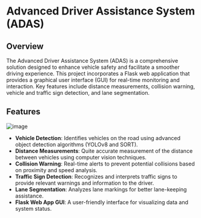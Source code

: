 # Advanced Driver Assistance System (ADAS)

## Overview

The Advanced Driver Assistance System (ADAS) is a comprehensive solution designed to enhance vehicle safety and facilitate a smoother driving experience. This project incorporates a Flask web application that provides a graphical user interface (GUI) for real-time monitoring and interaction. Key features include distance measurements, collision warning, vehicle and traffic sign detection, and lane segmentation.

## Features
![image](https://github.com/user-attachments/assets/494cd781-9227-40cd-988b-348354e26a71)

- **Vehicle Detection**: Identifies vehicles on the road using advanced object detection algorithms (YOLOv8 and SORT).
- **Distance Measurements**: Quite accurate measurement of the distance between vehicles using computer vision techniques.
- **Collision Warning**: Real-time alerts to prevent potential collisions based on proximity and speed analysis.
- **Traffic Sign Detection**: Recognizes and interprets traffic signs to provide relevant warnings and information to the driver.
- **Lane Segmentation**: Analyzes lane markings for better lane-keeping assistance.
- **Flask Web App GUI**: A user-friendly interface for visualizing data and system status.

